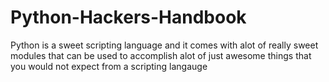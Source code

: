 Python-Hackers-Handbook
=======================

Python is a sweet scripting language and it comes with alot of really sweet modules that can be used to accomplish alot of just awesome things that you would not expect from a scripting langauge
